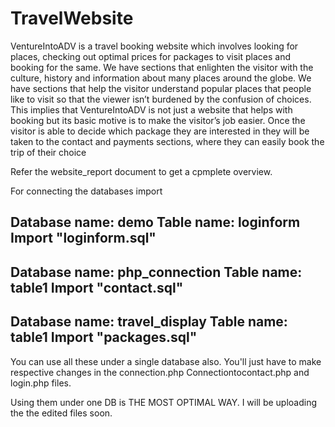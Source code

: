 # TravelWebsite
VentureIntoADV is a travel booking website which involves looking for places, checking out optimal prices for packages to visit places and booking for the same.  We have sections that enlighten the visitor with the culture, history and information about many places around the globe. We have sections that help the visitor understand popular places that people like to visit so that the viewer isn’t burdened by the confusion of choices. This implies that VentureIntoADV is not just a website that helps with booking but its basic motive is to make the visitor’s job easier.   Once the visitor is able to decide which package they are interested in they will be taken to the contact and payments sections, where they can easily book the trip of their choice 

Refer the website_report document to get a cpmplete overview.

For connecting the databases import 

Database name: demo 
Table name: loginform 
Import "loginform.sql" 
----------------------------------------
Database name: php_connection
Table name: table1
Import "contact.sql" 
----------------------------------------
Database name: travel_display
Table name: table1
Import "packages.sql" 
----------------------------------------

You can use all these under a single database also. 
You'll just have to make respective changes in the connection.php
Connectiontocontact.php
and login.php files.


Using them under one DB is THE MOST OPTIMAL WAY. 
I will be uploading the the edited files soon. 

